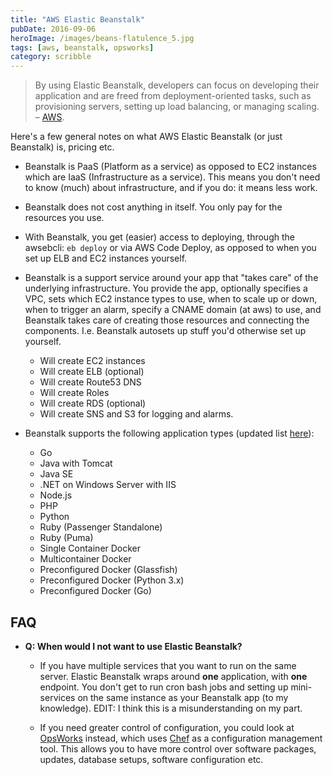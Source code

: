 ```yaml
---
title: "AWS Elastic Beanstalk"
pubDate: 2016-09-06
heroImage: /images/beans-flatulence_5.jpg
tags: [aws, beanstalk, opsworks]
category: scribble
---
```


> By using Elastic Beanstalk, developers can focus on developing their application and are freed from deployment-oriented tasks, such as provisioning servers, setting up load balancing, or managing scaling. – [AWS](https://aws.amazon.com/elasticbeanstalk/faqs/).

Here's a few general notes on what AWS Elastic Beanstalk (or just Beanstalk) is, pricing etc.

- Beanstalk is PaaS (Platform as a service) as opposed to EC2 instances which are IaaS (Infrastructure as a service). This means you don't need to know (much) about infrastructure, and if you do: it means less work.

- Beanstalk does not cost anything in itself. You only pay for the resources you use.

- With Beanstalk, you get (easier) access to deploying, through the awsebcli: `eb deploy` or via AWS Code Deploy, as opposed to when you set up ELB and EC2 instances yourself.

- Beanstalk is a support service around your app that "takes care" of the underlying infrastructure. You provide the app, optionally specifies a VPC, sets which EC2 instance types to use, when to scale up or down, when to trigger an alarm, specify a CNAME domain (at aws) to use, and Beanstalk takes care of creating those resources and connecting the components. I.e. Beanstalk autosets up stuff you'd otherwise set up yourself.
  - Will create EC2 instances
  - Will create ELB (optional)
  - Will create Route53 DNS
  - Will create Roles
  - Will create RDS (optional)
  - Will create SNS and S3 for logging and alarms.
- Beanstalk supports the following application types (updated list [here](https://docs.aws.amazon.com/elasticbeanstalk/latest/dg/concepts.platforms.html)):
  - Go
  - Java with Tomcat
  - Java SE
  - .NET on Windows Server with IIS
  - Node.js
  - PHP
  - Python
  - Ruby (Passenger Standalone)
  - Ruby (Puma)
  - Single Container Docker
  - Multicontainer Docker
  - Preconfigured Docker (Glassfish)
  - Preconfigured Docker (Python 3.x)
  - Preconfigured Docker (Go)

## FAQ

- **Q: When would I not want to use Elastic Beanstalk?**

  - If you have multiple services that you want to run on the same server. Elastic Beanstalk wraps around **one** application, with **one** endpoint. You don't get to run cron bash jobs and setting up mini-services on the same instance as your Beanstalk app (to my knowledge). EDIT: I think this is a misunderstanding on my part.

  - If you need greater control of configuration, you could look at [OpsWorks](https://aws.amazon.com/opsworks/) instead, which uses [Chef](https://www.chef.io/chef/) as a configuration management tool. This allows you to have more control over software packages, updates, database setups, software configuration etc.
